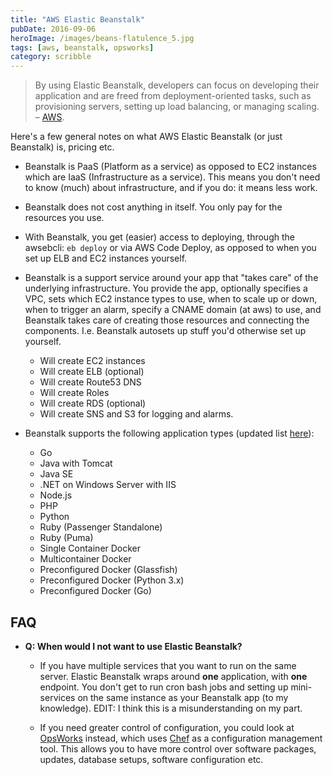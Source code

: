 ```yaml
---
title: "AWS Elastic Beanstalk"
pubDate: 2016-09-06
heroImage: /images/beans-flatulence_5.jpg
tags: [aws, beanstalk, opsworks]
category: scribble
---
```


> By using Elastic Beanstalk, developers can focus on developing their application and are freed from deployment-oriented tasks, such as provisioning servers, setting up load balancing, or managing scaling. – [AWS](https://aws.amazon.com/elasticbeanstalk/faqs/).

Here's a few general notes on what AWS Elastic Beanstalk (or just Beanstalk) is, pricing etc.

- Beanstalk is PaaS (Platform as a service) as opposed to EC2 instances which are IaaS (Infrastructure as a service). This means you don't need to know (much) about infrastructure, and if you do: it means less work.

- Beanstalk does not cost anything in itself. You only pay for the resources you use.

- With Beanstalk, you get (easier) access to deploying, through the awsebcli: `eb deploy` or via AWS Code Deploy, as opposed to when you set up ELB and EC2 instances yourself.

- Beanstalk is a support service around your app that "takes care" of the underlying infrastructure. You provide the app, optionally specifies a VPC, sets which EC2 instance types to use, when to scale up or down, when to trigger an alarm, specify a CNAME domain (at aws) to use, and Beanstalk takes care of creating those resources and connecting the components. I.e. Beanstalk autosets up stuff you'd otherwise set up yourself.
  - Will create EC2 instances
  - Will create ELB (optional)
  - Will create Route53 DNS
  - Will create Roles
  - Will create RDS (optional)
  - Will create SNS and S3 for logging and alarms.
- Beanstalk supports the following application types (updated list [here](https://docs.aws.amazon.com/elasticbeanstalk/latest/dg/concepts.platforms.html)):
  - Go
  - Java with Tomcat
  - Java SE
  - .NET on Windows Server with IIS
  - Node.js
  - PHP
  - Python
  - Ruby (Passenger Standalone)
  - Ruby (Puma)
  - Single Container Docker
  - Multicontainer Docker
  - Preconfigured Docker (Glassfish)
  - Preconfigured Docker (Python 3.x)
  - Preconfigured Docker (Go)

## FAQ

- **Q: When would I not want to use Elastic Beanstalk?**

  - If you have multiple services that you want to run on the same server. Elastic Beanstalk wraps around **one** application, with **one** endpoint. You don't get to run cron bash jobs and setting up mini-services on the same instance as your Beanstalk app (to my knowledge). EDIT: I think this is a misunderstanding on my part.

  - If you need greater control of configuration, you could look at [OpsWorks](https://aws.amazon.com/opsworks/) instead, which uses [Chef](https://www.chef.io/chef/) as a configuration management tool. This allows you to have more control over software packages, updates, database setups, software configuration etc.
